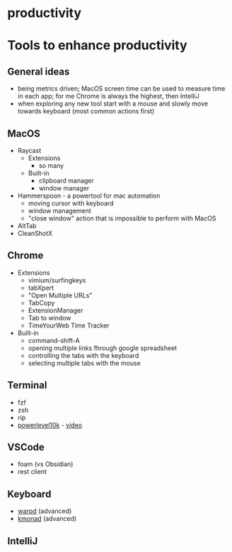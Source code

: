 # productivity


# Tools to enhance productivity

## General ideas
- being metrics driven; MacOS screen time can be used to measure time in each app; for me Chrome is always the highest, then IntelliJ
- when exploring any new tool start with a mouse and slowly move towards keyboard (most common actions first)

## MacOS
- Raycast 
  - Extensions
    - so many
  - Built-in
    - clipboard manager
    - window manager
- Hammerspoon - a powertool for mac automation
  - moving cursor with keyboard
  - window management 
  - "close window" action that is impossible to perform with MacOS
- AltTab
- CleanShotX

## Chrome
- Extensions
    - vimium/surfingkeys
    - tabXpert
    - "Open Multiple URLs"
    - TabCopy
    - ExtensionManager
    - Tab to window
    - TimeYourWeb Time Tracker
- Built-in
  - command-shift-A
  - opening multiple links fhrough google spreadsheet
  - controlling the tabs with the keyboard
  - selecting multiple tabs with the mouse

## Terminal

- fzf
- zsh
- rip
- [powerlevel10k](https://github.com/romkatv/powerlevel10k) - [video](https://www.youtube.com/watch?v=CF1tMjvHDRA&ab_channel=JoseanMartinez)

## VSCode
- foam (vs Obsidian)
- rest client

## Keyboard 
- [warpd](https://github.com/rvaiya/warpd) (advanced)
- [kmonad](https://github.com/kmonad/kmonad) (advanced)

## IntelliJ

